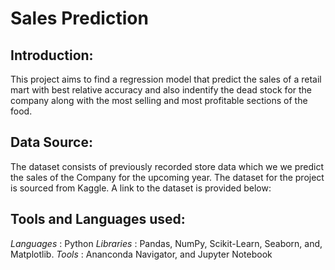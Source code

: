 # Sales Prediction
## Introduction:
This project aims to find a regression model that predict the sales of a retail mart with best relative accuracy and also indentify the dead stock for the company along with the most selling and most profitable sections of the food.
## Data Source:
The dataset consists of previously recorded store data which we  we predict the sales of the Company for the upcoming year.
The dataset for the project is sourced from Kaggle. A link to the dataset is provided below:
## Tools and Languages used:
*Languages* : Python
*Libraries* : Pandas, NumPy, Scikit-Learn, Seaborn, and, Matplotlib.
*Tools* : Ananconda Navigator, and Jupyter Notebook

